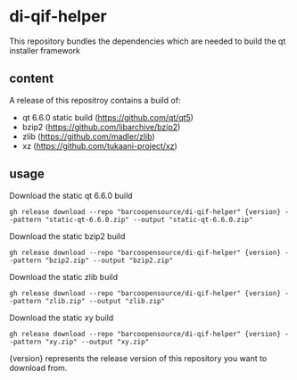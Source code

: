 # di-qif-helper
This repository bundles the dependencies which are needed to build the qt installer framework

## content
A release of this repositroy contains a build of:
- qt 6.6.0 static build (https://github.com/qt/qt5)
- bzip2 (https://github.com/libarchive/bzip2)
- zlib (https://github.com/madler/zlib)
- xz (https://github.com/tukaani-project/xz)

## usage

Download the static qt 6.6.0 build

`gh release download --repo "barcoopensource/di-qif-helper" {version} --pattern "static-qt-6.6.0.zip" --output "static-qt-6.6.0.zip"`

Download the static bzip2 build

`gh release download --repo "barcoopensource/di-qif-helper" {version} --pattern "bzip2.zip" --output "bzip2.zip"`

Download the static zlib build

`gh release download --repo "barcoopensource/di-qif-helper" {version} --pattern "zlib.zip" --output "zlib.zip"`

Download the static xy build

`gh release download --repo "barcoopensource/di-qif-helper" {version} --pattern "xy.zip" --output "xy.zip"`

{version} represents the release version of this repository you want to download from.